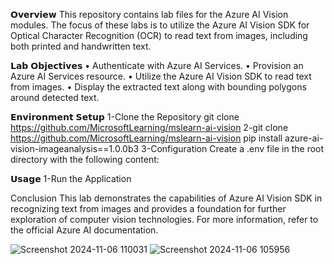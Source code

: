 𝗢𝘃𝗲𝗿𝘃𝗶𝗲𝘄
This repository contains lab files for the Azure AI Vision modules. The focus of these labs is to utilize the Azure AI Vision SDK for Optical Character Recognition (OCR) to read text from images, including both printed and handwritten text.

𝗟𝗮𝗯 𝗢𝗯𝗷𝗲𝗰𝘁𝗶𝘃𝗲𝘀
  • Authenticate with Azure AI Services.
  • Provision an Azure AI Services resource.
  • Utilize the Azure AI Vision SDK to read text from images.
  • Display the extracted text along with bounding polygons around detected text.

𝗘𝗻𝘃𝗶𝗿𝗼𝗻𝗺𝗲𝗻𝘁 𝗦𝗲𝘁𝘂𝗽
1-Clone the Repository
  git clone https://github.com/MicrosoftLearning/mslearn-ai-vision
2-git clone https://github.com/MicrosoftLearning/mslearn-ai-vision
 pip install azure-ai-vision-imageanalysis==1.0.0b3
3-Configuration
 Create a .env file in the root directory with the following content:

𝗨𝘀𝗮𝗴𝗲
1-Run the Application

Conclusion
This lab demonstrates the capabilities of Azure AI Vision SDK in recognizing text from images and provides a foundation for further exploration of computer vision technologies. For more information, refer to the official Azure AI documentation.

![Screenshot 2024-11-06 110031](https://github.com/user-attachments/assets/d1afcde3-8e29-4866-82c8-7d07758479c6)
![Screenshot 2024-11-06 105956](https://github.com/user-attachments/assets/3748e43e-1f2b-4ac6-b8d0-cbea8e71dbda)
